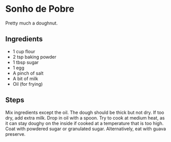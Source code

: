# Sonho de Pobre
Pretty much a doughnut.

## Ingredients
- 1 cup flour
- 2 tsp baking powder
- 1 tbsp sugar
- 1 egg
- A pinch of salt
- A bit of milk
- Oil (for frying)

## Steps
Mix ingredients except the oil. The dough should be thick but not dry.
If too dry, add extra milk. Drop in oil with a spoon. Try to cook at
medium heat, as it can stay doughy on the inside if cooked at a temperature
that is too high. Coat with powdered sugar or granulated sugar. Alternatively,
eat with guava preserve.

